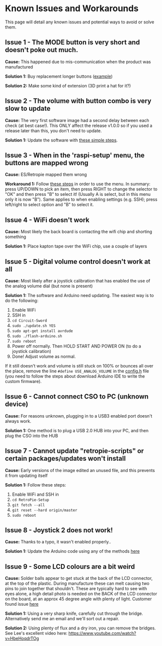 # Known Issues and Workarounds
This page will detail any known issues and potential ways to avoid or solve them.

## Issue 1 - The MODE button is very short and doesn't poke out much.
**Cause:** This happened due to mis-communication when the product was manufactured

**Solution 1:** Buy replacement longer buttons ([example](https://www.aliexpress.com/item/100Pcs-Tactile-Switch-Momentary-Tact-6x6x6-6-6-6mm-Middle-pin-2pins/32727102870.html))

**Solution 2:** Make some kind of extension (3D print a hat for it?)

## Issue 2 - The volume with button combo is very slow to update
**Cause:** The very first software image had a second delay between each check (at best case!). This ONLY affect the release v1.0.0 so if you used a release later than this, you don't need to update.

**Solution 1:** Update the software with [these simple steps](https://github.com/kiteretro/Circuit-Sword/wiki/Updating-the-Software-(running-on-Pi)).

## Issue 3 - When in the 'raspi-setup' menu, the buttons are mapped wrong
**Cause:** ES/Retropie mapped them wrong

**Workaround 1:** Follow [these steps](https://github.com/kiteretro/Circuit-Sword/wiki/Updating-the-Software-(running-on-Pi)#enable-ssh) in order to use the menu. In summary: press UP/DOWN to pick an item, then press RIGHT to change the selector to "OK" and then press "B" to select it! (Usually A is select, but in this menu only it is now "B"). Same applies to when enabling settings (e.g. SSH); press left/right to select option and "B" to select it.

## Issue 4 - WiFi doesn't work
**Cause:** Most likely the back board is contacting the wifi chip and shorting something

**Solution 1:** Place kapton tape over the WiFi chip, use a couple of layers

## Issue 5 - Digital volume control doesn't work at all
**Cause:** Most likely after a joystick calibration that has enabled the use of the analog volume dial (but none is present)

**Solution 1:** The software and Arduino need updating. The easiest way is to do the following:
1. Enable WiFi
2. SSH in
3. `cd Circuit-Sword`
4. `sudo ./update.sh YES`
5. `sudo apt-get install avrdude`
6. `sudo ./flash-arduino.sh`
7. `sudo reboot`
8. Power off normally. Then HOLD START AND POWER ON (to do a joystick calibration)
9. Done! Adjust volume as normal.

If it still doesn't work and volume is still stuck on 100% or bounces all over the place, remove the line `#define USE_ANALOG_VOLUME` in the [config.h](https://github.com/kiteretro/Circuit-Sword/blob/master/kite-arduino/CS_FIRMWARE/config.h#L69) file (you need to follow the steps about download Arduino IDE to write the custom firmware).

## Issue 6 - Cannot connect CSO to PC (unknown device)
**Cause:** For reasons unknown, plugging in to a USB3 enabled port doesn't always work.

**Solution 1:** One method is to plug a USB 2.0 HUB into your PC, and then plug the CSO into the HUB

## Issue 7 - Cannot update "retropie-scripts" or certain packages/updates won't install
**Cause:** Early versions of the image edited an unused file, and this prevents it from updating itself

**Solution 1:** Follow these steps:
1. Enable WiFi and SSH in
2. `cd RetroPie-Setup`
3. `git fetch --all`
4. `git reset --hard origin/master`
5. `sudo reboot`

## Issue 8 - Joystick 2 does not work!
**Cause:** Thanks to a typo, it wasn't enabled properly..

**Solution 1:** Update the Arduino code using any of the methods [here](https://github.com/kiteretro/Circuit-Sword/wiki/Updating-Arduino-(button-controller)-Firmware)

## Issue 9 - Some LCD colours are a bit weird
**Cause:** Solder balls appear to get stuck at the back of the LCD connector, at the top of the plastic. During manufacture these can melt causing two pins to join together that shouldn't. These are typically hard to see with eyes alone, a high detail photo is needed on the BACK of the LCD connector on the board, at an approx 45 degree angle with plenty of light. Customer found issue [here](https://sudomod.com/forum/viewtopic.php?f=51&t=6122#p62848)

**Solution 1:** Using a very sharp knife, carefully cut through the bridge. Alternatively send me an email and we'll sort out a repair.

**Solution 2:** Using plenty of flux and a dry iron, you can remove the bridges. See Lee's excellent video here: https://www.youtube.com/watch?v=HbeHoqdrTOg